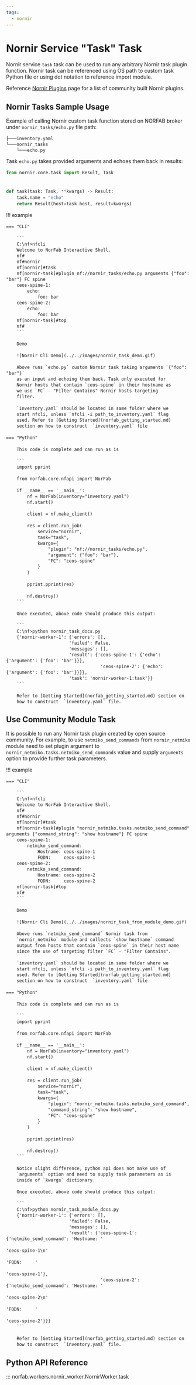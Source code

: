 ```yaml
---
tags:
  - nornir
---
```


# Nornir Service "Task" Task

Nornir service `task` task can be used to run any arbitrary
Nornir task plugin function. Nornir task can be referenced
using OS path to custom task Python file or using dot notation
to reference import module.

Reference [Nornir Plugins](https://nornir.tech/nornir/plugins/) page
for a list of community built Nornir plugins.

## Nornir Tasks Sample Usage

Example of calling Nornir custom task function stored on NORFAB 
broker under `nornir_tasks/echo.py` file path:

```
├───inventory.yaml
└───nornir_tasks
    └───echo.py
```

Task `echo.py` takes provided arguments and echoes them back in
results:

``` echo.py
from nornir.core.task import Result, Task


def task(task: Task, **kwargs) -> Result:
    task.name = "echo"
    return Result(host=task.host, result=kwargs)
```

!!! example

    === "CLI"
    
        ```
		C:\nf>nfcli
		Welcome to NorFab Interactive Shell.
		nf#
		nf#nornir
		nf[nornir]#task
		nf[nornir-task]#plugin nf://nornir_tasks/echo.py arguments {"foo": "bar"} FC spine
		ceos-spine-1:
			echo:
				foo: bar
		ceos-spine-2:
			echo:
				foo: bar
		nf[nornir-task]#top
		nf#
        ```
        
        Demo
		
		![Nornir Cli Demo](../../images/nornir_task_demo.gif)
    
		Above runs `echo.py` custom Nornir task taking arguments `{"foo": "bar"}` 
		as an input and echoing them back. Task only executed for 
		Nornir hosts that contain `ceos-spine` in their hostname as 
		we use `FC` - "Filter Contains" Nornir hosts targeting 
		filter.
		
		`inventory.yaml` should be located in same folder where we 
		start nfcli, unless `nfcli -i path_to_inventory.yaml` flag 
		used. Refer to [Getting Started](norfab_getting_started.md) 
		section on how to construct  `inventory.yaml` file
		
    === "Python"
    
		This code is complete and can run as is
		
        ```
        import pprint
        
        from norfab.core.nfapi import NorFab
        
        if __name__ == '__main__':
            nf = NorFab(inventory="inventory.yaml")
            nf.start()
            
            client = nf.make_client()
            
            res = client.run_job(
                service="nornir",
                task="task",
                kwargs={
                    "plugin": "nf://nornir_tasks/echo.py",
					"argument": {"foo": "bar"},
                    "FC": "ceos-spine"    
                }
            )
            
            pprint.pprint(res)
            
            nf.destroy()
        ```

		Once executed, above code should produce this output:
		
		```
		C:\nf>python nornir_task_docs.py
		{'nornir-worker-1': {'errors': [],
							'failed': False,
							'messages': [],
							'result': {'ceos-spine-1': {'echo': {'argument': {'foo': 'bar'}}},
										'ceos-spine-2': {'echo': {'argument': {'foo': 'bar'}}}},
							'task': 'nornir-worker-1:task'}}
		```
		
		Refer to [Getting Started](norfab_getting_started.md) section on 
		how to construct  `inventory.yaml` file.	
		

## Use Community Module Task

It is possible to run any Nornir task plugin created by open 
source community. For example, to use `netmiko_send_commands` from 
`nornir_netmiko` module need to set plugin argument to 
`nornir_netmiko.tasks.netmiko_send_commands` value and supply `arguments`
option to provide further task parameters.
	
!!! example

    === "CLI"
    
        ```
		C:\nf>nfcli
		Welcome to NorFab Interactive Shell.
		nf#
		nf#nornir
		nf[nornir]#task
		nf[nornir-task]#plugin "nornir_netmiko.tasks.netmiko_send_command" arguments {"command_string": "show hostname"} FC spine
		ceos-spine-1:
			netmiko_send_command:
				Hostname: ceos-spine-1
				FQDN:     ceos-spine-1
		ceos-spine-2:
			netmiko_send_command:
				Hostname: ceos-spine-2
				FQDN:     ceos-spine-2
		nf[nornir-task]#top
		nf#
        ```
        
        Demo
		
		![Nornir Cli Demo](../../images/nornir_task_from_module_demo.gif)
    
		Above runs `netmiko_send_command` Nornir task from
		`nornir_netmiko` module and collects `show hostname` command
		output from hosts that contain `ceos-spine` in their host name 
		since the use of targeting filter `FC` - "Filter Contains".
		
		`inventory.yaml` should be located in same folder where we 
		start nfcli, unless `nfcli -i path_to_inventory.yaml` flag 
		used. Refer to [Getting Started](norfab_getting_started.md) 
		section on how to construct  `inventory.yaml` file
		
    === "Python"
    
		This code is complete and can run as is
		
        ```
        import pprint
        
        from norfab.core.nfapi import NorFab
        
        if __name__ == '__main__':
            nf = NorFab(inventory="inventory.yaml")
            nf.start()
            
            client = nf.make_client()
            
            res = client.run_job(
                service="nornir",
                task="task",
                kwargs={
                    "plugin": "nornir_netmiko.tasks.netmiko_send_command",
					"command_string": "show hostname",
                    "FC": "ceos-spine"    
                }
            )
            
            pprint.pprint(res)
            
            nf.destroy()
        ```

		Notice slight difference, python api does not make use of
		`arguments` option and need to supply task parameters as is 
		inside of `kwargs` dictionary.
		
		Once executed, above code should produce this output:
		
		```
		C:\nf>python nornir_task_module_docs.py
		{'nornir-worker-1': {'errors': [],
							'failed': False,
							'messages': [],
							'result': {'ceos-spine-1': {'netmiko_send_command': 'Hostname: '
																				'ceos-spine-1\n'
																				'FQDN:     '
																				'ceos-spine-1'},
										'ceos-spine-2': {'netmiko_send_command': 'Hostname: '
																				'ceos-spine-2\n'
																				'FQDN:     '
																				'ceos-spine-2'}}}
		```
		
		Refer to [Getting Started](norfab_getting_started.md) section on 
		how to construct  `inventory.yaml` file.	

## Python API Reference

::: norfab.workers.nornir_worker.NornirWorker.task